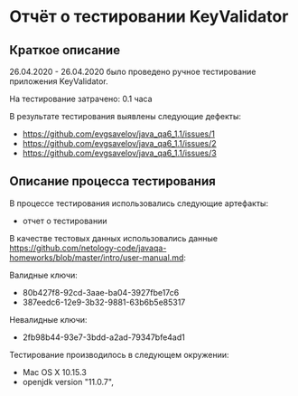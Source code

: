 # Отчёт о тестировании KeyValidator

## Краткое описание

26.04.2020 - 26.04.2020 было проведено ручное тестирование приложения KeyValidator.

На тестирование затрачено: 0.1 часа

В результате тестирования выявлены следующие дефекты:
* https://github.com/evgsavelov/java_qa6_1.1/issues/1
* https://github.com/evgsavelov/java_qa6_1.1/issues/2
* https://github.com/evgsavelov/java_qa6_1.1/issues/3

## Описание процесса тестирования

В процессе тестирования использовались следующие артефакты:
* отчет о тестировании

В качестве тестовых данных использовались данные https://github.com/netology-code/javaqa-homeworks/blob/master/intro/user-manual.md:

Валидные ключи:
* 80b427f8-92cd-3aae-ba04-3927fbe17c6
* 387eedc6-12e9-3b32-9881-63b6b5e85317

Невалидные ключи:
* 2fb98b44-93e7-3bdd-a2ad-79347bfe4ad1

Тестирование производилось в следующем окружении:
* Mac OS X 10.15.3
* openjdk version "11.0.7",
